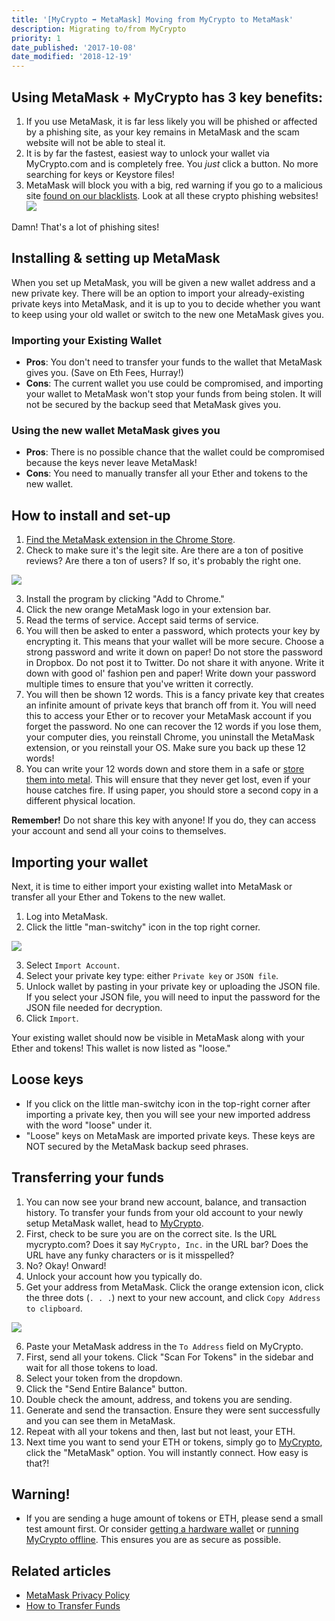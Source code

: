 ```yaml
---
title: '[MyCrypto ➡ MetaMask] Moving from MyCrypto to MetaMask'
description: Migrating to/from MyCrypto
priority: 1
date_published: '2017-10-08'
date_modified: '2018-12-19'
---
```


## Using MetaMask + MyCrypto has 3 key benefits:

1. If you use MetaMask, it is far less likely you will be phished or affected by a phishing site, as your key remains in MetaMask and the scam website will not be able to steal it.
2. It is by far the fastest, easiest way to unlock your wallet via MyCrypto.com and is completely free. You *just* click a button. No more searching for keys or Keystore files!
3. MetaMask will block you with a big, red warning if you go to a malicious site [found on our blacklists](https://github.com/409H/EtherAddressLookup/blob/master/blacklists/domains.json). Look at all these crypto phishing websites! ![](../images/metamask/moving-from-private-key-to-metamask_03.jpg)

Damn! That's a lot of phishing sites!

## Installing & setting up MetaMask

When you set up MetaMask, you will be given a new wallet address and a new private key. There will be an option to import your already-existing private keys into MetaMask, and it is up to you to decide whether you want to keep using your old wallet or switch to the new one MetaMask gives you.

### Importing your Existing Wallet

* **Pros**: You don't need to transfer your funds to the wallet that MetaMask gives you. (Save on Eth Fees, Hurray!)
* **Cons**: The current wallet you use could be compromised, and importing your wallet to MetaMask won't stop your funds from being stolen. It will not be secured by the backup seed that MetaMask gives you.

### Using the new wallet MetaMask gives you

* **Pros**: There is no possible chance that the wallet could be compromised because the keys never leave MetaMask!
* **Cons**: You need to manually transfer all your Ether and tokens to the new wallet.

## How to install and set-up

1. [Find the MetaMask extension in the Chrome Store](https://chrome.google.com/webstore/detail/metamask/nkbihfbeogaeaoehlefnkodbefgpgknn).
2. Check to make sure it's the legit site. Are there are a ton of positive reviews? Are there a ton of users? If so, it's probably the right one.

![](../images/metamask/moving-from-private-key-to-metamask_01.jpg)

3. Install the program by clicking "Add to Chrome."
4. Click the new orange MetaMask logo in your extension bar.
5. Read the terms of service. Accept said terms of service.
6. You will then be asked to enter a password, which protects your key by encrypting it. This means that your wallet will be more secure. Choose a strong password and write it down on paper! Do not store the password in Dropbox. Do not post it to Twitter. Do not share it with anyone. Write it down with good ol' fashion pen and paper! Write down your password multiple times to ensure that you've written it correctly.
7. You will then be shown 12 words. This is a fancy private key that creates an infinite amount of private keys that branch off from it. You will need this to access your Ether or to recover your MetaMask account if you forget the password. No one can recover the 12 words if you lose them, your computer dies, you reinstall Chrome, you uninstall the MetaMask extension, or you reinstall your OS. Make sure you back up these 12 words!
8. You can write your 12 words down and store them in a safe or [store them into metal](https://stee.ly/2Hcl4RE). This will ensure that they never get lost, even if your house catches fire. If using paper, you should store a second copy in a different physical location.

**Remember!** Do not share this key with anyone! If you do, they can access your account and send all your coins to themselves.

## Importing your wallet

Next, it is time to either import your existing wallet into MetaMask or transfer all your Ether and Tokens to the new wallet.

1. Log into MetaMask.
2. Click the little "man-switchy" icon in the top right corner.

![](https://i.imgur.com/oWo09hI.png)

3. Select `Import Account`.
4. Select your private key type: either `Private key` or `JSON file`.
5. Unlock wallet by pasting in your private key or uploading the JSON file. If you select your JSON file, you will need to input the password for the JSON file needed for decryption.
6. Click `Import`.

Your existing wallet should now be visible in MetaMask along with your Ether and tokens! This wallet is now listed as "loose."

## Loose keys

* If you click on the little man-switchy icon in the top-right corner after importing a private key, then you will see your new imported address with the word "loose" under it.
* "Loose" keys on MetaMask are imported private keys. These keys are NOT secured by the MetaMask backup seed phrases.

## Transferring your funds

1. You can now see your brand new account, balance, and transaction history. To transfer your funds from your old account to your newly setup MetaMask wallet, head to [MyCrypto](https://mycrypto.com/account).
2. First, check to be sure you are on the correct site. Is the URL mycrypto.com? Does it say `MyCrypto, Inc.` in the URL bar? Does the URL have any funky characters or is it misspelled?
3. No? Okay! Onward!
4. Unlock your account how you typically do.
5. Get your address from MetaMask. Click the orange extension icon, click the three dots (`. . .`) next to your new account, and click `Copy Address to clipboard`.

![](../images/metamask/moving-from-private-key-to-metamask_02.jpg)

6. Paste your MetaMask address in the `To Address` field on MyCrypto.
7. First, send all your tokens. Click "Scan For Tokens" in the sidebar and wait for all those tokens to load.
8. Select your token from the dropdown.
9. Click the "Send Entire Balance" button.
10. Double check the amount, address, and tokens you are sending.
11. Generate and send the transaction. Ensure they were sent successfully and you can see them in MetaMask.
12. Repeat with all your tokens and then, last but not least, your ETH.
13. Next time you want to send your ETH or tokens, simply go to [MyCrypto](https://mycrypto.com/), click the "MetaMask" option. You will instantly connect. How easy is that?!

## Warning!

* If you are sending a huge amount of tokens or ETH, please send a small test amount first. Or consider [getting a hardware wallet](/staying-safe/hardware-wallet-recommendations) or [running MyCrypto offline](/how-to/offline/how-to-run-mycrypto-offline-and-locally). This ensures you are as secure as possible.

## Related articles

* [MetaMask Privacy Policy](https://metamask.io/privacy.html)
* [How to Transfer Funds](/how-to/sending/how-to-send-a-transaction)
